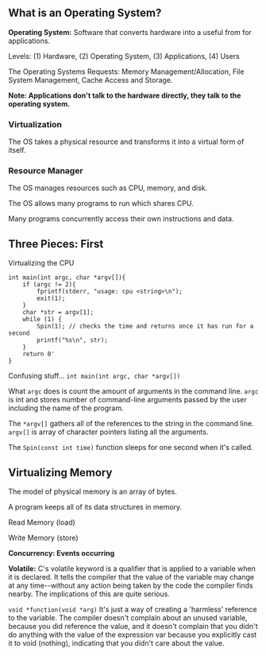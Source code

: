 
## What is an Operating System?

**Operating System:** Software that converts hardware into a useful from for applications.

Levels: (1) Hardware, (2) Operating System, (3) Applications, (4) Users

The Operating Systems Requests: Memory Management/Allocation, File System Management, Cache Access and Storage. 

**Note: Applications don't talk to the hardware directly, they talk to the operating system.**

### Virtualization

The OS takes a physical resource and transforms it into a virtual form of itself. 

### Resource Manager

The OS manages resources such as CPU, memory, and disk. 

The OS allows many programs to run which shares CPU.

Many programs concurrently access their own instructions and data.

## Three Pieces: First

Virtualizing the CPU

```out
int main(int argc, char *argv[]){
    if (argc != 2){
        fprintf(stderr, "usage: cpu <string>\n");
        exit(1);
    }
    char *str = argv[1];
    while (1) {
        Spin(1); // checks the time and returns once it has run for a second
        printf("%s\n", str);
    }
    return 0'
}
```

Confusing stuff... ```int main(int argc, char *argv[])```

What ```argc``` does is count the amount of arguments in the command line. ```argc``` is int and stores number of command-line arguments passed by the user including the name of the program. 

The ```*argv[]``` gathers all of the references to the string in the command line. ```argv[]```  is array of character pointers listing all the arguments.

The ```Spin(const int time)``` function sleeps for one second when it's called. 



## Virtualizing Memory

The model of physical memory is an array of bytes. 

A program keeps all of its data structures in memory. 

Read Memory (load)

Write Memory (store)

**Concurrency: Events occurring** 

**Volatile:** C's volatile keyword is a qualifier that is applied to a variable when it is declared. It tells the compiler that the value of the variable may change at any time--without any action being taken by the code the compiler finds nearby. The implications of this are quite serious.

```void *function(void *arg)```
It's just a way of creating a 'harmless' reference to the variable. The compiler doesn't complain about an unused variable, because you did reference the value, and it doesn't complain that you didn't do anything with the value of the expression var because you explicitly cast it to void (nothing), indicating that you didn't care about the value.
